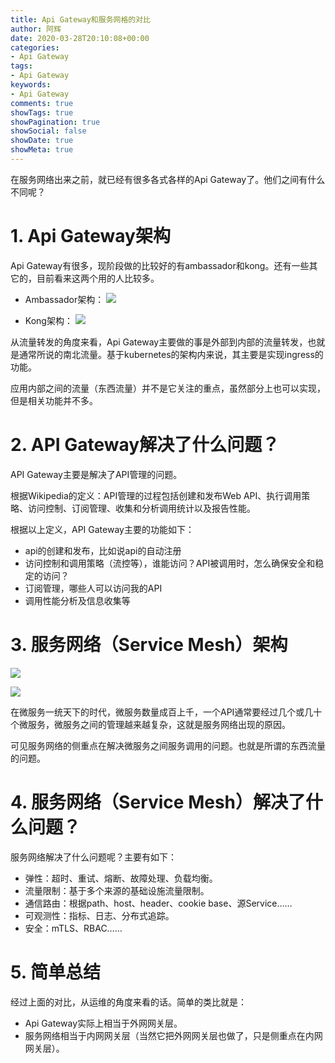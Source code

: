 ```yaml
---
title: Api Gateway和服务网格的对比
author: 阿辉
date: 2020-03-28T20:10:08+00:00
categories:
- Api Gateway
tags:
- Api Gateway
keywords:
- Api Gateway
comments: true
showTags: true
showPagination: true
showSocial: false
showDate: true
showMeta: true
---
```


在服务网络出来之前，就已经有很多各式各样的Api Gateway了。他们之间有什么不同呢？

# 1. Api Gateway架构
Api Gateway有很多，现阶段做的比较好的有ambassador和kong。还有一些其它的，目前看来这两个用的人比较多。
- Ambassador架构：
![](http://www.huilog.com/wp-content/uploads/2020/03/9e3267fccecd244e9778f39c2892ec0c.png)

- Kong架构：
![](http://www.huilog.com/wp-content/uploads/2020/03/f58127d7d80a5383fb57a1fca11b11f3.png)

从流量转发的角度来看，Api Gateway主要做的事是外部到内部的流量转发，也就是通常所说的南北流量。基于kubernetes的架构内来说，其主要是实现ingress的功能。

应用内部之间的流量（东西流量）并不是它关注的重点，虽然部分上也可以实现，但是相关功能并不多。

# 2. API Gateway解决了什么问题？
API Gateway主要是解决了API管理的问题。

根据Wikipedia的定义：API管理的过程包括创建和发布Web API、执行调用策略、访问控制、订阅管理、收集和分析调用统计以及报告性能。

根据以上定义，API Gateway主要的功能如下：
- api的创建和发布，比如说api的自动注册
- 访问控制和调用策略（流控等），谁能访问？API被调用时，怎么确保安全和稳定的访问？
- 订阅管理，哪些人可以访问我的API
- 调用性能分析及信息收集等

<!--more-->

# 3. 服务网络（Service Mesh）架构
![](http://www.huilog.com/wp-content/uploads/2020/03/03a5f36bf121dcd95cde94743a592292.png)

![](http://www.huilog.com/wp-content/uploads/2020/03/585286619015acdadceb71ff83652a65.png)

在微服务一统天下的时代，微服务数量成百上千，一个API通常要经过几个或几十个微服务，微服务之间的管理越来越复杂，这就是服务网络出现的原因。

可见服务网络的侧重点在解决微服务之间服务调用的问题。也就是所谓的东西流量的问题。

# 4. 服务网络（Service Mesh）解决了什么问题？
服务网络解决了什么问题呢？主要有如下：
- 弹性：超时、重试、熔断、故障处理、负载均衡。
- 流量限制：基于多个来源的基础设施流量限制。
- 通信路由：根据path、host、header、cookie base、源Service……
- 可观测性：指标、日志、分布式追踪。
- 安全：mTLS、RBAC……

# 5. 简单总结

经过上面的对比，从运维的角度来看的话。简单的类比就是：
- Api Gateway实际上相当于外网网关层。
- 服务网络相当于内网网关层（当然它把外网网关层也做了，只是侧重点在内网网关层）。

